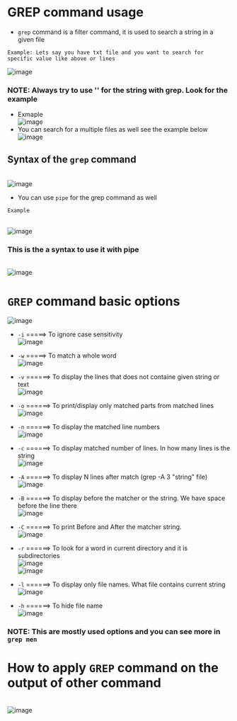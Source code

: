 # GREP command usage
- `grep` command is a filter command, it is used to search a string in a given file
```
Example: Lets say you have txt file and you want to search for specific value like above or lines
```
![image](../images/4.png)
### NOTE: Always try to use '' for the string with grep. Look for the example
- Exmaple
<br> ![image](../images/5.png)
- You can search for a multiple files as well see the example below
<br> ![image](../images/6.png)

## Syntax of the `grep` command
<br> ![image](../images/7.png)

- You can use `pipe` for the grep command as well 
```
Example
```
<br> ![image](../images/8.png)

### This is the a syntax to use it with pipe
<br> ![image](../images/9.png)

# `GREP` command basic options
![image](../images/10.png)

- `-i` =====> To ignore case sensitivity
<br> ![image](../images/11.png)

- `-w` =====> To match a whole word
<br> ![image](../images/12.png)

- `-v` ======> To display the lines that does not containe given string or text
<br> ![image](../images/13.png)

- `-o` ======> To print/display only matched parts from matched lines
<br> ![image](../images/14.png)

- `-n` ======> To display the matched line numbers
<br> ![image](../images/15.png)

- `-c` ======> To display matched number of lines. In how many lines is the string
<br> ![image](../images/16.png)

- `-A` ======> To display N lines after match (grep -A 3 "string" file)
<br> ![image](../images/17.png)
- `-B` ======> To display before the matcher or the string. We have space before the line there
<br> ![image](../images/18.png)
- `-C` ======> To print Before and After the matcher string. 
<br> ![image](../images/19.png)

- `-r` ======> To look for a word in current directory and it is subdirectories
<br> ![image](../images/20.png)
<br> ![image](../images/21.png)

- `-l` ======> To display only file names. What file contains current string
<br> ![image](../images/22.png)
- `-h` ======> To hide file name 
<br> ![image](../images/23.png)

### NOTE: This are mostly used options and you can see more in `grep men`

# How to apply `GREP` command on the output of other command
<br> ![image](../images/24.png)
